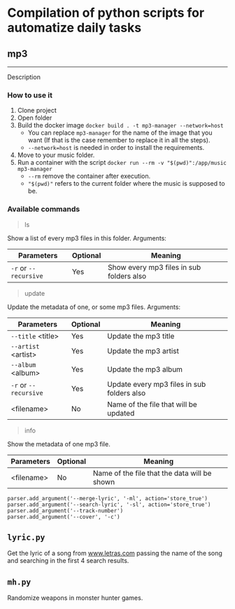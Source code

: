 # Compilation of python scripts for automatize daily tasks



## mp3

---

Description

### How to use it
[erno]: <> (Separate this project in another git repository and write step 1 and 2)
1. Clone project
2. Open folder
3. Build the docker image `docker build . -t mp3-manager --network=host`  
    * You can replace `mp3-manager` for the name of the image that you want (If that is the case remember to replace it in all the steps).
    * `--network=host` is needed in order to install the requirements.
4. Move to your music folder.
5. Run a container with the script `docker run --rm -v "$(pwd)":/app/music mp3-manager`
    * `--rm` remove the container after execution.
    * `"$(pwd)"` refers to the current folder where the music is supposed to be.
    
### Available commands

> ls

Show a list of every mp3 files in this folder. Arguments:

| Parameters | Optional | Meaning |
| ---------- | -------- | ------- |
| `-r` or `--recursive` | Yes | Show every mp3 files in sub folders also |

> update

Update the metadata of one, or some mp3 files. Arguments:

| Parameters | Optional | Meaning |
| ---------- | -------- | ------- |
| `--title` \<title> | Yes | Update the mp3 title |
| `--artist` \<artist> | Yes | Update the mp3 artist |
| `--album` \<album>| Yes | Update the mp3 album |
| `-r` or `--recursive` | Yes | Update every mp3 files in sub folders also |
| \<filename> | No | Name of the file that will be updated |

> info

Show the metadata of one mp3 file.

| Parameters | Optional | Meaning |
| ---------- | -------- | ------- |
| \<filename> | No | Name of the file that the data will be shown |


    parser.add_argument('--merge-lyric', '-ml', action='store_true')
    parser.add_argument('--search-lyric', '-sl', action='store_true')
    parser.add_argument('--track-number')
    parser.add_argument('--cover', '-c')




## `lyric.py`
Get the lyric of a song from www.letras.com passing the name of the song and searching in the first 4 search results.

## `mh.py`
Randomize weapons in monster hunter games.